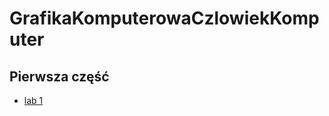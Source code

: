 # GrafikaKomputerowaCzlowiekKomputer
## Pierwsza część 
- [lab 1](https://github.com/Prawy126/GrafikaKomputerowaCzlowiekKomputer/tree/main/lab1)
